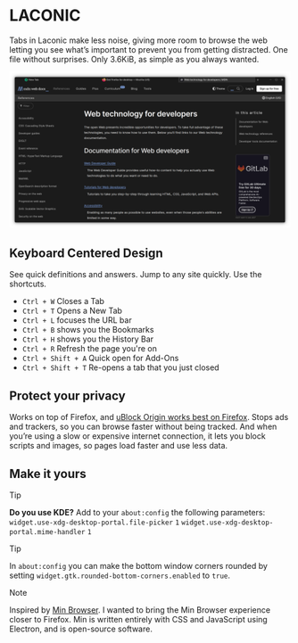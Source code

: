 # LACONIC

Tabs in Laconic make less noise, giving more room to browse the web letting you see what’s important to prevent you from getting distracted. One file without surprises. Only 3.6KiB, as simple as you always wanted.

![image](/assets/images/headerdark.png)

## Keyboard Centered Design

See quick definitions and answers. Jump to any site quickly. Use the shortcuts.

- `Ctrl + W` Closes a Tab
- `Ctrl + T` Opens a New Tab
- `Ctrl + L` focuses the URL bar
- `Ctrl + B` shows you the Bookmarks
- `Ctrl + H` shows you the History Bar
- `Ctrl + R` Refresh the page you're on
- `Ctrl + Shift + A` Quick open for Add-Ons
- `Ctrl + Shift + T` Re-opens a tab that you just closed

## Protect your privacy

Works on top of Firefox, and [uBlock Origin works best on Firefox](https://github.com/gorhill/uBlock/wiki/uBlock-Origin-works-best-on-Firefox). Stops ads and trackers, so you can browse faster without being tracked. And when you’re using a slow or expensive internet connection, it lets you block scripts and images, so pages load faster and use less data.

## Make it yours

> [!TIP]
> **Do you use KDE?**
> Add to your `about:config` the following parameters:
> `widget.use-xdg-desktop-portal.file-picker` `1`
> `widget.use-xdg-desktop-portal.mime-handler` `1`

> [!TIP]
> In `about:config` you can make the bottom window corners rounded by setting `widget.gtk.rounded-bottom-corners.enabled` to `true`.

> [!NOTE]
> Inspired by [Min Browser](https://github.com/minbrowser/min). I wanted to bring the Min Browser experience closer to Firefox. Min is written entirely with CSS and JavaScript using Electron, and is open-source software.
